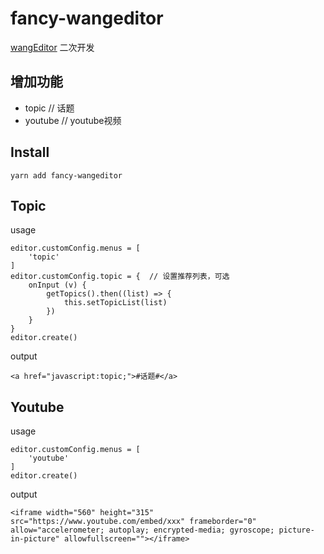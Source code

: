 
# fancy-wangeditor

[wangEditor](http://wangEditor.github.io/) 二次开发

## 增加功能

- topic // 话题
- youtube // youtube视频

## Install

```
yarn add fancy-wangeditor
```

## Topic

usage
```
editor.customConfig.menus = [
    'topic'
]
editor.customConfig.topic = {  // 设置推荐列表，可选
    onInput (v) {
        getTopics().then((list) => {
            this.setTopicList(list)
        })
    }
}
editor.create()
```
output
```
<a href="javascript:topic;">#话题#</a>
```

## Youtube

usage
```
editor.customConfig.menus = [
    'youtube'
]
editor.create()
```
output
```
<iframe width="560" height="315" src="https://www.youtube.com/embed/xxx" frameborder="0" allow="accelerometer; autoplay; encrypted-media; gyroscope; picture-in-picture" allowfullscreen=""></iframe>
```
